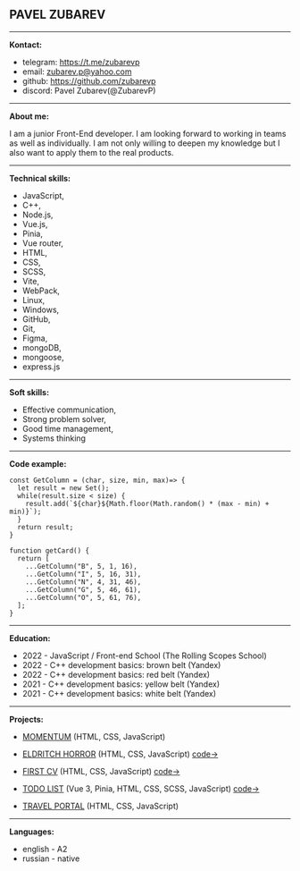 ## PAVEL ZUBAREV
***********

**Kontact:**
+ telegram: https://t.me/zubarevp 
+ email: zubarev.p@yahoo.com 
+ github: https://github.com/zubarevp 
+ discord: Pavel Zubarev(@ZubarevP)
***********

**About me:**

I am a junior Front-End developer. I am looking forward to working in teams as well as individually. I am not only willing to deepen my knowledge but I also want to apply them to the real products.
***********

**Technical skills:**
+ JavaScript, 
+ C++, 
+ Node.js, 
+ Vue.js, 
+ Pinia, 
+ Vue router, 
+ HTML,  
+ CSS, 
+ SCSS, 
+ Vite, 
+ WebPack, 
+ Linux, 
+ Windows, 
+ GitHub, 
+ Git, 
+ Figma, 
+ mongoDB, 
+ mongoose, 
+ express.js
***********

**Soft skills:**
+ Effective communication, 
+ Strong problem solver, 
+ Good time management, 
+ Systems thinking
***********

**Code example:**
```
const GetColumn = (char, size, min, max)=> {
  let result = new Set();
  while(result.size < size) {
    result.add(`${char}${Math.floor(Math.random() * (max - min) + min)}`);
  }
  return result;
}

function getCard() {
  return [
    ...GetColumn("B", 5, 1, 16),
    ...GetColumn("I", 5, 16, 31),
    ...GetColumn("N", 4, 31, 46),
    ...GetColumn("G", 5, 46, 61),
    ...GetColumn("O", 5, 61, 76),
  ];
}
```
***********

**Education:**
- 2022 - JavaScript / Front-end School (The Rolling Scopes School)
- 2022 - C++ development basics: brown belt (Yandex)
- 2022 - C++ development basics: red belt (Yandex)
- 2021 - C++ development basics: yellow belt (Yandex)
- 2021 - C++ development basics: white belt (Yandex)
***********

**Projects:**
* [MOMENTUM](https://rolling-scopes-school.github.io/zubarevp-JSFEPRESCHOOL2022Q2/momentum/) (HTML, CSS, JavaScript)

* [ELDRITCH HORROR](https://zubarevp.github.io/codejam-eldritch/codejam-eldritch/) (HTML, CSS, JavaScript) [code->](https://github.com/ZubarevP/codejam-eldritch/tree/horror)

* [FIRST CV](https://zubarevp.github.io/cv/) (HTML, CSS, JavaScript) [code->](https://github.com/ZubarevP/cv)

* [TODO LIST](https://deft-mermaid-1e3d67.netlify.app) (Vue 3, Pinia, HTML, CSS, SCSS, JavaScript) [code->](https://github.com/ZubarevP/ToDoList) 

* [TRAVEL PORTAL](https://rolling-scopes-school.github.io/zubarevp-JSFEPRESCHOOL2022Q2/travel/) (HTML, CSS, JavaScript)
***********

**Languages:**
+ english - A2
+ russian - native

